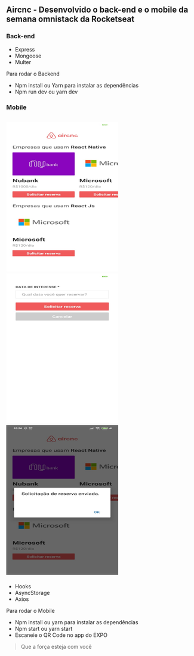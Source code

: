 ## Aircnc - Desenvolvido o back-end e o mobile da semana omnistack da Rocketseat

### Back-end
- Express
- Mongoose
- Multer

Para rodar o Backend
- Npm install ou Yarn para instalar as dependências
- Npm run dev ou yarn dev

### Mobile
<img src="https://github.com/Daniels887/Aircnc/blob/master/mobile/Telas/ListApp.png" alt="List" width="300" height="400" /> <img src="https://github.com/Daniels887/Aircnc/blob/master/mobile/Telas/reservaApp.png" alt="Reserva" width="300" height="400" />
<img src="https://github.com/Daniels887/Aircnc/blob/master/mobile/Telas/Alert.png" alt="Alert" width="300" height="400" />
---
- Hooks
- AsyncStorage
- Axios

Para rodar o Mobile
- Npm install ou yarn para instalar as dependências
- Npm start ou yarn start
- Escaneie o QR Code no app do EXPO

> Que a força esteja com você
